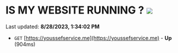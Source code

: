 # IS MY WEBSITE RUNNING ? [![](https://img.shields.io/static/v1?label=Sponsor&message=%E2%9D%A4&logo=GitHub&color=%23fe8e86)](https://github.com/sponsors/<username>)

Last updated: **8/28/2023, 1:34:02 PM**

- `GET` [https://youssefservice.me](https://youssefservice.me) - **Up** (904ms)
